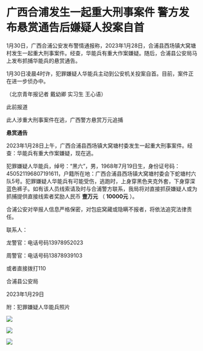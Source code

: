 # 广西合浦发生一起重大刑事案件 警方发布悬赏通告后嫌疑人投案自首

1月30日，广西合浦公安发布警情通报称，2023年1月28日，合浦县西场镇大窝塘村发生一起重大刑事案件。经查，华能兵有重大作案嫌疑。随后，合浦县公安局马上发布抓捕华能兵的悬赏通告。

1月30日凌晨4时许，犯罪嫌疑人华能兵主动到公安机关投案自首。目前，案件正在进一步侦办中。

（北京青年报记者 戴幼卿 实习生 王心语）

此前报道

此人涉重大刑事案件在逃，广西警方悬赏万元追捕

**悬赏通告**

2023年1月28日上午，广西合浦县西场镇大窝塘村委发生一起重大刑事案件。经查：华能兵有重大作案嫌疑，现在逃。

犯罪嫌疑人华能兵，绰号：“黑六”，男，1968年7月19日生，身份证号码：450521196807191611，户籍所在地：广西合浦县西场镇大窝塘村委会下蛇塘村六队5号。犯罪嫌疑人华能兵有可能受伤，逃跑时，上身穿黑色夹克外套，下身穿深蓝色裤子。如有该人员线索请及时与合浦警方联系，我局将对直接抓获嫌疑人或为抓捕提供直接线索者奖励人民币
**壹万元** （ **10000元** ）。

合浦公安对举报人信息严格保密，对包庇窝藏或隐瞒不报者，将依法追究法律责任。

联系人：

龙警官：电话号码13978952023

周警官：电话号码13878939103

或者直接拨打110

合浦县公安局

2023年1月29日

附：犯罪嫌疑人华能兵照片

![](https://inews.gtimg.com/newsapp_bt/0/15633079518/1000)

![](https://inews.gtimg.com/newsapp_bt/0/15632358746/1000)

![](https://inews.gtimg.com/newsapp_bt/0/15632358748/1000)

